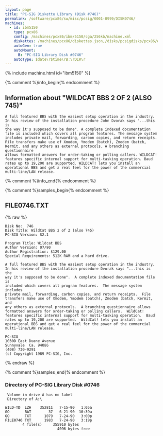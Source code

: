 ```yaml
---
layout: page
title: "PC-SIG Diskette Library (Disk #746)"
permalink: /software/pcx86/sw/misc/pcsig/0001-0999/DISK0746/
machines:
  - id: ibm5150
    type: pcx86
    config: /machines/pcx86/ibm/5150/cga/256kb/machine.xml
    diskettes: /machines/pcx86/diskettes.json,/disks/pcsigdisks/pcx86/diskettes.json
    autoGen: true
    autoMount:
      B: "PC-SIG Library Disk #0746"
    autoType: $date\r$time\rB:\rDIR\r
---
```


{% include machine.html id="ibm5150" %}

{% comment %}info_begin{% endcomment %}

## Information about "WILDCAT BBS 2 OF 2 (ALSO 745)"

    A full featured BBS with the easiest setup operation in the industry.
    In his review of the installation procedure John Dvorak says "...this is
    the way it's supposed to be done". A complete indexed documentation
    file is included which covers all program features. The message system
    includes private mail, forwarding, carbon copies, and return receipts.
    File transfers make use of Xmodem, Ymodem (batch), Zmodem (batch,
    Kermit, and any others as external protocols. A branching questionnaire
    allows formatted answers for order-taking or polling callers. WILDCAT!
    features specific internal support for multi-tasking operation. Baud
    rates up to 19,200 are supported. WILDCAT! lets you install an
    operational BBS and get a real feel for the power of the commercial
    multi-line/LAN release.
{% comment %}info_end{% endcomment %}

{% comment %}samples_begin{% endcomment %}

## FILE0746.TXT

{% raw %}
```
Disk No:  746                                                           
Disk Title: WildCat BBS 2 of 2 (also 745)               
PC-SIG Version: S2.1                                                    
                                                                        
Program Title: Wildcat BBS                                              
Author Version: 07/90                                                   
Author Registration: $129.00                                            
Special Requirements: 512K RAM and a hard drive.                        
                                                                        
A full featured BBS with the easiest setup operation in the industry.   
In his review of the installation procedure Dvorak says "...this is the 
way it's supposed to be done".  A complete indexed documentation file is
included which covers all program features.  The message system includes
private mail, forwarding, carbon copies, and return receipts.  File     
transfers make use of Xmodem, Ymodem (batch), Zmodem (batch, Kermit, and
any others as external protocols.  A branching questionnaire allows     
formatted answers for order-taking or polling callers.  WildCat!        
features specific internal support for multi-tasking operation.  Baud   
rates up to 19,200 are supported.  WildCat! lets you install an         
operational BBS and get a real feel for the power of the commercial     
multi-line/LAN release.                                                 
                                                                        
PC-SIG                                                                  
1030D East Duane Avenue                                                 
Sunnyvale  Ca. 94086                                                    
(408) 730-9291                                                          
(c) Copyright 1989 PC-SIG, Inc.                                         
```
{% endraw %}

{% comment %}samples_end{% endcomment %}

### Directory of PC-SIG Library Disk #0746

     Volume in drive A has no label
     Directory of A:\

    WILD-TD  LZH    352811   7-15-90   1:05a
    GO       BAT        37   6-21-90  10:39a
    GO       TXT      1079   7-24-90   3:00p
    FILE0746 TXT      1983   7-24-90   3:19p
            4 file(s)     355910 bytes
                            4096 bytes free
